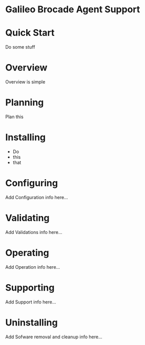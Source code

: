 # Galileo Brocade Agent Support



# Quick Start

Do some stuff

# Overview

Overview is simple

# Planning

Plan this

# Installing

* Do
* this
* that

# Configuring

Add Configuration info here...

# Validating

Add Validations info here...

# Operating

Add Operation info here...

# Supporting

Add Support info here...

# Uninstalling

Add Sofware removal and cleanup info here...

